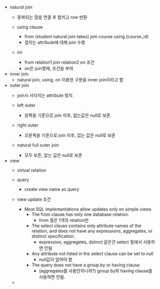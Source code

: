 - natural join
	- 중복되는 열을 연결 후 합치고 row 반환
	
	- using clause
		- from (student natural join takes) join course using (course_id)
		- 겹치는 attribute에 대해 join 수행
	- on
		- from relation1 join relation2 on 조건
		- on은 join할때, 조건을 부여
- inner join
	- natural join, using, on 이용한 구문을 inner join이라고 함
- outer join
	- join시 사라지는 attribute 방지
	
	- left outer
		- 왼쪽을 기준으로 join 이후, 없는값은 null로 보존
	- right outer
		- 오른쪽을 기준으로 join 이후, 없는 값은 null로 보존
	- natural full outer join
		- 모두 보존, 없는 값은 null로 보존
- view
	- virtual relation
	
	- query
		- create view name as query
	- view update 조건
		- Most SQL implementations allow updates only on simple views 
			- The from clause has only one database relation.
				- from 절은 1개의 relation만
			-  The select clause contains only attribute names of the relation, and does not have any expressions, aggregates, or distinct specification. 
				- expression, aggregates, dstinct 같은건 select 절에서 사용하면 안됨
			-  Any attribute not listed in the select clause can be set to null 
				- null값이 없어야 함
			-  The query does not have a group by or having clause.
				- (aggregates를 사용안하니까?) group by와 having clause를 사용하면 안됨.
	
	- 